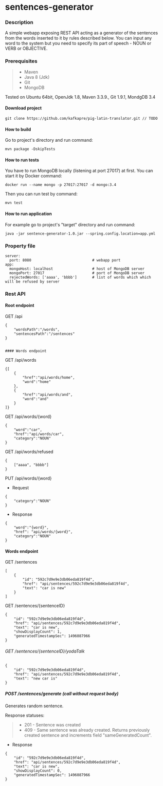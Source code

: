 # sentences-generator


### Description
A simple webapp exposing REST API acting as a generator of the sentences from the words inserted to it by rules described below. 
You can input any word to the system but you need to specify its part of speech - NOUN or VERB or OBJECTIVE.

### Prerequisites
 >- Maven
 >- Java 8 (Jdk)
 >- Git
 >- MongoDB

Tested on Ubuntu 64bit, OpenJdk 1.8, Maven 3.3.9., Git 1.9.1, MondgDB 3.4

#### Download project

```
git clone https://github.com/kafkapre/pig-latin-translator.git // TODO
```

#### How to build

Go to project's directory and run command:

```
mvn package -DskipTests
```

#### How to run tests
You have to run MongoDB locally (listening at port 27017) at first. You can start it by Docker command:

```
docker run --name mongo -p 27017:27017 -d mongo:3.4
```

Then you can run test by command:
```
mvn test
```

#### How to run application

For example go to project's "target" directory and run command:

```
java -jar sentence-generator-1.0.jar --spring.config.location=app.yml
```

### Property file
```
server:
  port: 8080                            # webapp port
app:
  mongoHost: localhost                  # host of MongoDB server
  mongoPort: 27017                      # port of MongoDB server
  rejectedWords: ['aaaa', 'bbbb']       # list of words which which will be refused by server                         
```


### Rest API

#### Root endpoint

GET /api
```
{
    "wordsPath":"/words",
    "sentencesPath":"/sentences"
}


#### Words endpoint

```
GET /api/words
```
{[
    {
        "href":"api/words/home",
        "word":"home"
    },
    {
        "href":"api/words/and",
        "word":"and"
    }
]}
```

GET /api/words/{word}

```
{
    "word":"car",
    "href":"api/words/car",
    "category":"NOUN"
}
```


GET /api/words/refused
```
{
    ["aaaa", "bbbb"] 
}
```

PUT /api/words/{word}

 - Request

```
{    
    "category":"NOUN"
}
```

 - Response
```
{
    "word":"{word}",
    "href": "api/words/{word}",
    "category":"NOUN"
}
```


#### Words endpoint

GET /sentences

```
[
    {
        "id": "592c7d9e9e3db06eda819f4d",
        "href": "api/sentences/592c7d9e9e3db06eda819f4d",
        "text": "car is new"
    }
]
```

GET /sentences/{sentenceID}

```
{
    "id": "592c7d9e9e3db06eda819f4d",
    "href": "api/sentences/592c7d9e9e3db06eda819f4d",
    "text": "car is new",
    "showDisplayCount": 1,
    "generatedTimestampSec": 1496087966
}
```

###### GET /sentences/{sentenceID}/yodaTalk

```
{
    "id": "592c7d9e9e3db06eda819f4d",
    "href": "api/sentences/592c7d9e9e3db06eda819f4d",
    "text": "new car is"
}
```


##### POST /sentences/generate (call without request body)
Generates random sentence.

Response statuses:
>- 201 - Sentence was created
>- 409 - Same sentence was already created. Returns previously created sentence and increments field "sameGeneratedCount".
 
 - Response
 
```
{
    "id": "592c7d9e9e3db06eda819f4d",
    "href": "api/sentences/592c7d9e9e3db06eda819f4d",
    "text": "car is new",
    "showDisplayCount": 0,
    "generatedTimestampSec": 1496087966
}
```